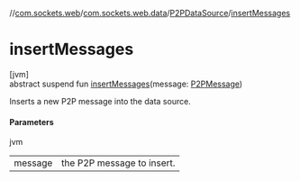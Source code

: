 //[com.sockets.web](../../../index.md)/[com.sockets.web.data](../index.md)/[P2PDataSource](index.md)/[insertMessages](insert-messages.md)

# insertMessages

[jvm]\
abstract suspend fun [insertMessages](insert-messages.md)(message: [P2PMessage](../-p2-p-message/index.md))

Inserts a new P2P message into the data source.

#### Parameters

jvm

| | |
|---|---|
| message | the P2P message to insert. |

